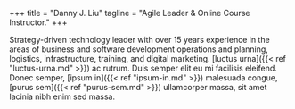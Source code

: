 +++
title = "Danny J. Liu"
tagline = "Agile Leader & Online Course Instructor."
+++

Strategy-driven technology leader with over 15 years experience in the areas of business and software development operations and planning, logistics, infrastructure, training, and digital marketing.  [luctus urna]({{< ref "luctus-urna.md" >}}) ac rutrum. Duis semper elit eu mi facilisis eleifend. Donec semper, [ipsum in]({{< ref "ipsum-in.md" >}}) malesuada congue, [purus sem]({{< ref "purus-sem.md" >}}) ullamcorper massa, sit amet lacinia nibh enim sed massa.
